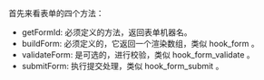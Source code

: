 首先来看表单的四个方法：

* getFormId: 必须定义的方法，返回表单机器名。
* buildForm: 必须定义的，它返回一个渲染数组，类似 hook_form 。
* validateForm: 是可选的，进行校验，类似 hook_form_validate  。
* submitForm: 执行提交处理，类似 hook_form_submit 。